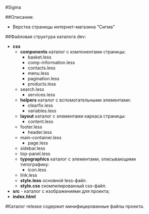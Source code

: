 #Sigma

##Описание:

  * Верстка страницы интернет-магазина "Сигма"

##Файловая структура каталога dev:
* **css**
	- **components** каталог с компонентами страницы:
		+ basket.less
		+ comp-information.less
		+ contacts.less
		+ menu.less
		+ pagination.less
		+ products.less
    + search.less
		+ services.less
	- **helpers** каталог c вспомогательными элементами:
		+ clearfix.less
		+ variables.less
	- **layout** каталог с элементами каркаса страницы:
		+ content.less
    + footer.less
		+ header.less
    + main-container.less
		+ page.less
    + sidebar.less
    + top-panel.less
	- **typographics** каталог c элементами, описывающими типографику:
		+ icon.less
    + link.less
	- **style.less** основной less-файл.
	- **style.css** скомпилированный css-файл.
* **src** - каталог с изображениями для проекта;
* **index.html**

#Каталог release содержит минифицированные файлы проекта.
